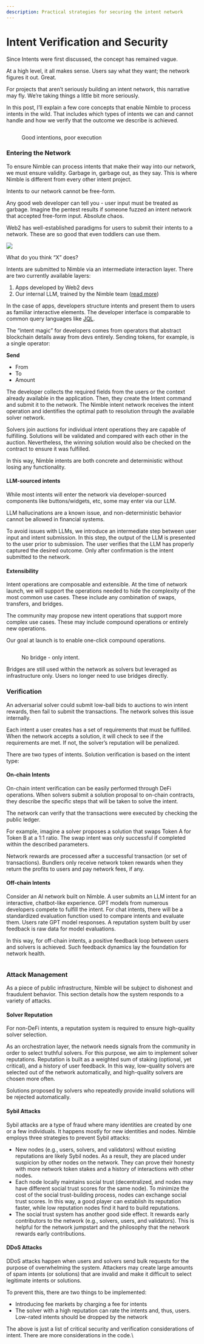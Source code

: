 ```yaml
---
description: Practical strategies for securing the intent network
---
```


# Intent Verification and Security

Since Intents were first discussed, the concept has remained vague.

At a high level, it all makes sense. Users say what they want; the network figures it out. Great.

For projects that aren’t seriously building an intent network, this narrative may fly. We’re taking things a little bit more seriously.

In this post, I’ll explain a few core concepts that enable Nimble to process intents in the wild. That includes which types of intents we can and cannot handle and how we verify that the outcome we describe is achieved.

<figure><img src="https://lh7-us.googleusercontent.com/u0CdEhtNd5T39SHCGA49BkADB24r2H8WIbJe6rKK-NaJocxMWfdNQcIIcvjE6ancyk5F32voDQVlUZrtI7NNMoA6_0oPyHyGBSUa_aOiFiHPt2I8cN5IjCH3fmmeso1K4pEMFxubVeWhS78YPFbKgco" alt=""><figcaption><p>Good intentions, poor execution</p></figcaption></figure>

### Entering the Network

To ensure Nimble can process intents that make their way into our network, we must ensure validity. Garbage in, garbage out, as they say. This is where Nimble is different from every other intent project.

Intents to our network cannot be free-form.

Any good web developer can tell you - user input must be treated as garbage. Imagine the pentest results if someone fuzzed an intent network that accepted free-form input. Absolute chaos.

Web2 has well-established paradigms for users to submit their intents to a network. These are so good that even toddlers can use them.

![](https://lh7-us.googleusercontent.com/NgaNEGhr0yn35aE56MJKYmaxInOrON1-15Ci2d969Jtxefz3ePMDaHnsTZ-SCnzXx2Ca5nXW0VaK8oAsd\_\_APfevx3lqUHwzhblJBrqhqG50aqEACuijInXEHy7aE5rDjPCVMN1XZNl-ZFRNMI6D-Nk)

What do you think “X” does?

Intents are submitted to Nimble via an intermediate interaction layer. There are two currently available layers:

1. Apps developed by Web2 devs
2. Our internal LLM, trained by the Nimble team ([read more](https://docs.nimble.technology/practical-intents/natural-language-intents))

In the case of apps, developers structure intents and present them to users as familiar interactive elements. The developer interface is comparable to common query languages like [JQL](https://support.atlassian.com/jira-service-management-cloud/docs/use-advanced-search-with-jira-query-language-jql/).

The “intent magic” for developers comes from operators that abstract blockchain details away from devs entirely. Sending tokens, for example, is a single operator:

**Send**

* From
* To
* Amount

The developer collects the required fields from the users or the context already available in the application. Then, they create the Intent command and submit it to the network. The Nimble intent network receives the intent operation and identifies the optimal path to resolution through the available solver network.

Solvers join auctions for individual intent operations they are capable of fulfilling.  Solutions will be validated and compared with each other in the auction. Nevertheless, the winning solution would also be checked on the contract to ensure it was fulfilled.

In this way, Nimble intents are both concrete and deterministic without losing any functionality.

#### **LLM-sourced intents**

While most intents will enter the network via developer-sourced components like buttons/widgets, etc, some may enter via our LLM.&#x20;

LLM hallucinations are a known issue, and non-deterministic behavior cannot be allowed in financial systems.

To avoid issues with LLMs, we introduce an intermediate step between user input and intent submission. In this step, the output of the LLM is presented to the user prior to submission. The user verifies that the LLM has properly captured the desired outcome. Only after confirmation is the intent submitted to the network.

#### Extensibility

Intent operations are composable and extensible. At the time of network launch, we will support the operations needed to hide the complexity of the most common use cases. These include any combination of swaps, transfers, and bridges.

The community may propose new intent operations that support more complex use cases. These may include compound operations or entirely new operations.&#x20;

Our goal at launch is to enable one-click compound operations.&#x20;

<figure><img src="https://lh7-us.googleusercontent.com/lVb3xkloBU8WH1XXBlSM8QPyb1q6znnkO4jGBahlvzxaMru2v6wt4r7e0wo6uxHyE65pijS_JbRU8CrEDQTUSuxcENPNwXbDnNCVqkjFz9Dx6CsSf3INSCSF_2H7hq1asYEQPLRRXbEaXmskWLOwpAs" alt=""><figcaption><p>No bridge - only intent.</p></figcaption></figure>



Bridges are still used within the network as solvers but leveraged as infrastructure only. Users no longer need to use bridges directly.

### Verification

An adversarial solver could submit low-ball bids to auctions to win intent rewards, then fail to submit the transactions. The network solves this issue internally.

Each intent a user creates has a set of requirements that must be fulfilled. When the network accepts a solution, it will check to see if the requirements are met. If not, the solver’s reputation will be penalized.

There are two types of intents. Solution verification is based on the intent type:

#### On-chain Intents

On-chain intent verification can be easily performed through DeFi operations. When solvers submit a solution proposal to on-chain contracts, they describe the specific steps that will be taken to solve the intent.

The network can verify that the transactions were executed by checking the public ledger.

For example, imagine a solver proposes a solution that swaps Token A for Token B at a 1:1 ratio. The swap intent was only successful if completed within the described parameters.

Network rewards are processed after a successful transaction (or set of transactions). Bundlers only receive network token rewards when they return the profits to users and pay network fees, if any.

#### Off-chain Intents

Consider an AI network built on Nimble. A user submits an LLM intent for an interactive, chatbot-like experience. GPT models from numerous developers compete to fulfill the intent. For chat intents, there will be a standardized evaluation function used to compare intents and evaluate them. Users rate GPT model responses. A reputation system built by user feedback is raw data for model evaluations.

In this way, for off-chain intents, a positive feedback loop between users and solvers is achieved. Such feedback dynamics lay the foundation for network health.

<figure><img src="https://lh7-us.googleusercontent.com/GBBel744hYFiRvn9cOBOhp9K3RAGy0xngsANunTU2Tmfjxqpn-wC0QCAdN5a2lBz_ZigwZxCmncEyV1ODPdbXzwbo7-S92-j0oN7mHcgq8IzbDaIi_qsyvC-qhL5mK91nIdhBHp6Jjs7NML0Go29jo8" alt=""><figcaption></figcaption></figure>

### Attack Management

As a piece of public infrastructure, Nimble will be subject to dishonest and fraudulent behavior. This section details how the system responds to a variety of attacks.

#### Solver Reputation

For non-DeFi intents, a reputation system is required to ensure high-quality solver selection.&#x20;

As an orchestration layer, the network needs signals from the community in order to select truthful solvers. For this purpose, we aim to implement solver reputations. Reputation is built as a weighted sum of staking (optional, yet critical), and a history of user feedback. In this way, low-quality solvers are selected out of the network automatically, and high-quality solvers are chosen more often.

Solutions proposed by solvers who repeatedly provide invalid solutions will be rejected automatically.

#### Sybil Attacks

Sybil attacks are a type of fraud where many identities are created by one or a few individuals. It happens mostly for new identities and nodes. Nimble employs three strategies to prevent Sybil attacks:

* New nodes (e.g., users, solvers, and validators) without existing reputations are likely Sybil nodes. As a result, they are placed under suspicion by other nodes on the network. They can prove their honesty with more network token stakes and a history of interactions with other nodes.
* Each node locally maintains social trust (decentralized, and nodes may have different social trust scores for the same node). To minimize the cost of the social trust-building process, nodes can exchange social trust scores. In this way, a good player can establish its reputation faster, while low reputation nodes find it hard to build reputations.
* The social trust system has another good side effect. It rewards early contributors to the network (e.g., solvers, users, and validators). This is helpful for the network jumpstart and the philosophy that the network rewards early contributions.

#### DDoS Attacks

DDoS attacks happen when users and solvers send bulk requests for the purpose of overwhelming the system. Attackers may create large amounts of spam intents (or solutions) that are invalid and make it difficult to select legitimate intents or solutions.

To prevent this, there are two things to be implemented:&#x20;

* Introducing fee markets by charging a fee for intents
* The solver with a high reputation can rate the intents and, thus, users. Low-rated intents should be dropped by the network

The above is just a list of critical security and verification considerations of intent. There are more considerations in the code.\
